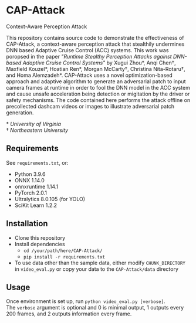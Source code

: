 # CAP-Attack
Context-Aware Perception Attack

This repository contains source code to demonstrate the effectiveness of CAP-Attack, a context-aware perception attack that stealthily undermines DNN based Adaptive Cruise Control (ACC) systems. This work was poropsed in the paper *"Runtime Stealthy Perception Attacks against DNN-based Adaptive Cruise Control Systems"* by Xugui Zhou*, Anqi Chen&dagger;, Maxfield Kouzel*, Hoatian Ren*, Morgan McCarty&dagger;, Christina Nita-Rotaru&dagger;, and Homa Alemzadeh*. CAP-Attack uses a novel optimization-based approach and adaptive algorithm to generate an adversarial patch to input camera frames at runtime in order to fool the DNN model in the ACC system and cause unsafe acceleration being detection or migitation by the driver or safety mechanisms. The code contained here performs the attack offline on precollected dashcam videos or images to illustrate adversarial patch generation.

\* *University of Virginia* \
&dagger; *Northeastern University*

## Requirements
See `requirements.txt`, or:
- Python 3.9.6
- ONNX 1.14.0
- onnxruntime 1.14.1
- PyTorch 2.0.1
- Ultralytics 8.0.105 (for YOLO)
- SciKit Learn 1.2.2

## Installation
- Clone this repository
- Install dependencies
    - `cd /your/path/here/CAP-Attack/`
    - `pip install -r requirements.txt`
- To use data other than the sample data, either modify `CHUNK_DIRECTORY` in `video_eval.py` or copy your data to the `CAP-Attack/data` directory

## Usage
Once environment is set up, run `python video_eval.py [verbose]`. \
The `verbose` argument is optional and 0 is minimal output, 1 outputs every 200 frames, and 2 outputs information every frame.
